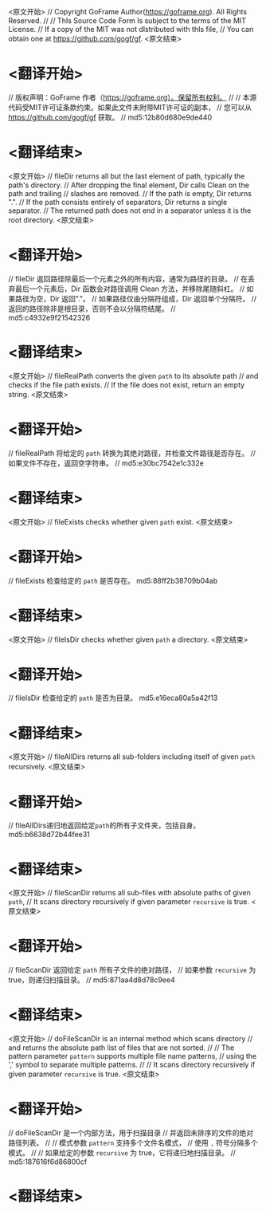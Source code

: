 
<原文开始>
// Copyright GoFrame Author(https://goframe.org). All Rights Reserved.
//
// ThIs Source Code Form Is subject to the terms of the MIT License.
// If a copy of the MIT was not dIstributed with thIs file,
// You can obtain one at https://github.com/gogf/gf.
<原文结束>

# <翻译开始>
// 版权声明：GoFrame 作者（https://goframe.org）。保留所有权利。
//
// 本源代码受MIT许可证条款约束。如果此文件未附带MIT许可证的副本，
// 您可以从 https://github.com/gogf/gf 获取。
// md5:12b80d680e9de440
# <翻译结束>


<原文开始>
// fileDir returns all but the last element of path, typically the path's directory.
// After dropping the final element, Dir calls Clean on the path and trailing
// slashes are removed.
// If the path is empty, Dir returns ".".
// If the path consists entirely of separators, Dir returns a single separator.
// The returned path does not end in a separator unless it is the root directory.
<原文结束>

# <翻译开始>
// fileDir 返回路径除最后一个元素之外的所有内容，通常为路径的目录。
// 在丢弃最后一个元素后，Dir 函数会对路径调用 Clean 方法，并移除尾随斜杠。
// 如果路径为空，Dir 返回"."。
// 如果路径仅由分隔符组成，Dir 返回单个分隔符。
// 返回的路径除非是根目录，否则不会以分隔符结尾。
// md5:c4932e9f21542326
# <翻译结束>


<原文开始>
// fileRealPath converts the given `path` to its absolute path
// and checks if the file path exists.
// If the file does not exist, return an empty string.
<原文结束>

# <翻译开始>
// fileRealPath 将给定的 `path` 转换为其绝对路径，并检查文件路径是否存在。
// 如果文件不存在，返回空字符串。
// md5:e30bc7542e1c332e
# <翻译结束>


<原文开始>
// fileExists checks whether given `path` exist.
<原文结束>

# <翻译开始>
// fileExists 检查给定的 `path` 是否存在。 md5:88ff2b38709b04ab
# <翻译结束>


<原文开始>
// fileIsDir checks whether given `path` a directory.
<原文结束>

# <翻译开始>
// fileIsDir 检查给定的 `path` 是否为目录。 md5:e16eca80a5a42f13
# <翻译结束>


<原文开始>
// fileAllDirs returns all sub-folders including itself of given `path` recursively.
<原文结束>

# <翻译开始>
// fileAllDirs递归地返回给定`path`的所有子文件夹，包括自身。 md5:b6638d72b44fee31
# <翻译结束>


<原文开始>
// fileScanDir returns all sub-files with absolute paths of given `path`,
// It scans directory recursively if given parameter `recursive` is true.
<原文结束>

# <翻译开始>
// fileScanDir 返回给定 `path` 所有子文件的绝对路径，
// 如果参数 `recursive` 为 true，则递归扫描目录。
// md5:871aa4d8d78c9ee4
# <翻译结束>


<原文开始>
// doFileScanDir is an internal method which scans directory
// and returns the absolute path list of files that are not sorted.
//
// The pattern parameter `pattern` supports multiple file name patterns,
// using the ',' symbol to separate multiple patterns.
//
// It scans directory recursively if given parameter `recursive` is true.
<原文结束>

# <翻译开始>
// doFileScanDir 是一个内部方法，用于扫描目录
// 并返回未排序的文件的绝对路径列表。
//
// 模式参数 `pattern` 支持多个文件名模式，
// 使用 `,` 符号分隔多个模式。
//
// 如果给定的参数 `recursive` 为 true，它将递归地扫描目录。
// md5:187616f6d86800cf
# <翻译结束>

